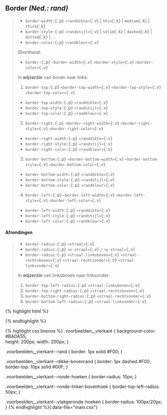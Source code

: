 Border *(Ned.: rand)*
---------------------

> - `border-width:`{:.p} `«randdikte»`{:.v} &#124; `thin`{:.k} &#124; `medium`{:.k} &#124; `thick`{:.k}
> - `border-style:`{:.p} `«randstijl»`{:.v} &#124; `solid`{:.k} &#124; `dashed`{:.k} &#124; `dotted`{:.k} &#124; …
> - `border-color:`{:.p} `«randkleur»`{:.v}
>
> Shorthand:
>
>  - `border:`{:.p} `«border-width»`{:.v} `«border-style»`{:.v} `«border-color»`{:.v}
>
> In **wijzerzin** van boven naar links:
>
>  1. `border-top:`{:.p} `«border-top-width»`{:.v} `«border-top-style»`{:.v} `«border-top-color»`{:.v}
>    - `border-top-width:`{:.p} `«randdikte»`{:.v}
>    - `border-top-style:`{:.p} `«randstijl»`{:.v}
>    - `border-top-color:`{:.p} `«randkleur»`{:.v}
>  2. `border-right:`{:.p} `«border-right-width»`{:.v} `«border-right-style»`{:.v} `«border-right-color»`{:.v}
>    - `border-right-width:`{:.p} `«randdikte»`{:.v}
>    - `border-right-style:`{:.p} `«randstijl»`{:.v}
>    - `border-right-color:`{:.p} `«randkleur»`{:.v}
>  3. `border-bottom:`{:.p} `«border-bottom-width»`{:.v} `«border-bottom-style»`{:.v} `«border-bottom-color»`{:.v}
>    - `border-bottom-width:`{:.p} `«randdikte»`{:.v}
>    - `border-bottom-style:`{:.p} `«randstijl»`{:.v}
>    - `border-bottom-color:`{:.p} `«randkleur»`{:.v}
>  4. `border-left:`{:.p} `«border-left-width»`{:.v} `«border-left-style»`{:.v} `«border-left-color»`{:.v}
>    - `border-left-width:`{:.p} `«randdikte»`{:.v}
>    - `border-left-style:`{:.p} `«randstijl»`{:.v}
>    - `border-left-color:`{:.p} `«randkleur»`{:.v}

#### Afrondingen

> - `border-radius:`{:.p} `«straal»`{:.v}
> - `border-radius:`{:.p} `«x-straal»`{:.v} `/` `«y-straal»`{:.v}
> - `border-radius:`{:.p} `«straal-linksboven»`{:.v} `«straal-rechtsboven»`{:.v} `«straal-rechtsonder»`{:.v} `«straal-linksonder»`{:.v}
>
> In **wijzerzin** van linksboven naar linksonder:
>
>  1. `border-top-left-radius:`{:.p} `«straal-linksboven»`{:.v}
>  2. `border-top-right-radius:`{:.p} `«straal-rechtsboven»`{:.v}
>  3. `border-bottom-right-radius:`{:.p} `«straal-rechtsonder»`{:.v}
>  4. `border-bottom-left-radius:`{:.p} `«straal-linksonder»`{:.v}

{% highlight html %}
<div class="voorbeelden">
    <div class="voorbeelden__vierkant"></div>
    <div class="voorbeelden__vierkant voorbeelden__vierkant--rand"></div>
    <div class="voorbeelden__vierkant voorbeelden__vierkant--dikke-bovenrand"></div>
    <div class="voorbeelden__vierkant voorbeelden__vierkant--ronde-hoeken"></div>
    <div class="voorbeelden__vierkant voorbeelden__vierkant--ronde-linker-bovenhoek"></div>
    <div class="voorbeelden__vierkant voorbeelden__vierkant--vlakgeronde-hoeken"></div>
</div>
{% endhighlight %}

{% highlight css linenos %}
.voorbeelden__vierkant {
    background-color: #BADA55;	
    height: 200px;
    width: 200px;
}

.voorbeelden__vierkant--rand {
    border: 1px solid #F00;
}

.voorbeelden__vierkant--dikke-bovenrand {
    border: 1px dashed #F00;
    border-top: 10px solid #00F;
}

.voorbeelden__vierkant--ronde-hoeken {
    border-radius: 10px;
}

.voorbeelden__vierkant--ronde-linker-bovenhoek {
    border-top-left-radius: 50px;
}

.voorbeelden__vierkant--vlakgeronde-hoeken {
    border-radius: 100px/20px;
}
{% endhighlight %}{:data-file="main.css"}